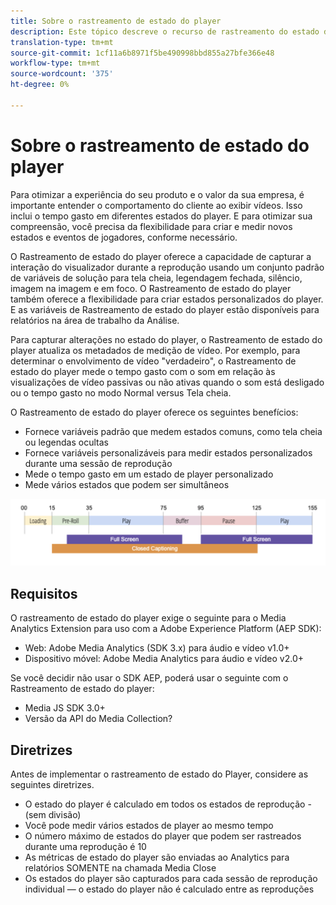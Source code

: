 ```yaml
---
title: Sobre o rastreamento de estado do player
description: Este tópico descreve o recurso de rastreamento do estado do player, incluindo requisitos e diretrizes para implementar e relatórios estados do player.
translation-type: tm+mt
source-git-commit: 1cf11a6b8971f5be490998bbd855a27bfe366e48
workflow-type: tm+mt
source-wordcount: '375'
ht-degree: 0%

---
```



# Sobre o rastreamento de estado do player

Para otimizar a experiência do seu produto e o valor da sua empresa, é importante entender o comportamento do cliente ao exibir vídeos. Isso inclui o tempo gasto em diferentes estados do player.  E para otimizar sua compreensão, você precisa da flexibilidade para criar e medir novos estados e eventos de jogadores, conforme necessário.

O Rastreamento de estado do player oferece a capacidade de capturar a interação do visualizador durante a reprodução usando um conjunto padrão de variáveis de solução para tela cheia, legendagem fechada, silêncio, imagem na imagem e em foco.  O Rastreamento de estado do player também oferece a flexibilidade para criar estados personalizados do player.  E as variáveis de Rastreamento de estado do player estão disponíveis para relatórios na área de trabalho da Análise.

Para capturar alterações no estado do player, o Rastreamento de estado do player atualiza os metadados de medição de vídeo. Por exemplo, para determinar o envolvimento de vídeo &quot;verdadeiro&quot;, o Rastreamento de estado do player mede o tempo gasto com o som em relação às visualizações de vídeo passivas ou não ativas quando o som está desligado ou o tempo gasto no modo Normal versus Tela cheia.

O Rastreamento de estado do player oferece os seguintes benefícios:

* Fornece variáveis padrão que medem estados comuns, como tela cheia ou legendas ocultas
* Fornece variáveis personalizáveis para medir estados personalizados durante uma sessão de reprodução
* Mede o tempo gasto em um estado de player personalizado
* Mede vários estados que podem ser simultâneos

![Rastreamento de estado do player](assets/player_state_tracking.png)

## Requisitos

O rastreamento de estado do player exige o seguinte para o Media Analytics Extension para uso com a Adobe Experience Platform (AEP SDK):
* Web: Adobe Media Analytics (SDK 3.x) para áudio e vídeo v1.0+
* Dispositivo móvel: Adobe Media Analytics para áudio e vídeo v2.0+

Se você decidir não usar o SDK AEP, poderá usar o seguinte com o Rastreamento de estado do player:
* Media JS SDK 3.0+
* Versão da API do Media Collection?

## Diretrizes

Antes de implementar o rastreamento de estado do Player, considere as seguintes diretrizes.

* O estado do player é calculado em todos os estados de reprodução - (sem divisão)
* Você pode medir vários estados de player ao mesmo tempo
* O número máximo de estados do player que podem ser rastreados durante uma reprodução é 10 
* As métricas de estado do player são enviadas ao Analytics para relatórios SOMENTE na chamada Media Close
* Os estados do player são capturados para cada sessão de reprodução individual — o estado do player não é calculado entre as reproduções 
